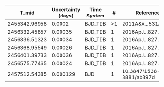 |T_mid        |Uncertainty (days)|Time System|#  |Reference                             |
|-------------|------------------|-----------|---|--------------------------------------|
|2455342.96958|0.0002            |BJD_TDB    |>1 |2011A&A...531A..40F                   |
|2456332.45857|0.00035           |BJD_TDB    |1  |2016ApJ...827...19F                   |
|2456336.51323|0.00034           |BJD_TDB    |1  |2016ApJ...827...19F                   |
|2456368.95549|0.00026           |BJD_TDB    |1  |2016ApJ...827...19F                   |
|2456401.39733|0.00036           |BJD_TDB    |1  |2016ApJ...827...19F                   |
|2456575.77465|0.00024           |BJD_TDB    |1  |2016ApJ...827...19F                   |
|2457512.54385|0.000129          |BJD        |1  |10.3847/1538-3881/ab397d              |
